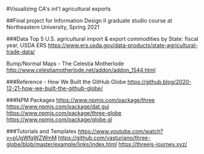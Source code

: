 #Visualizing CA's int'l agricultural exports

##Final project for Information Design II graduate studio course at Northeastern University, Spring 2021

###Data
Top 5 U.S. agricultural import & export commodities by State: fiscal year, USDA ERS
https://www.ers.usda.gov/data-products/state-agricultural-trade-data/

Bump/Normal Maps - The Celestia Motherlode
http://www.celestiamotherlode.net/addon/addon_1544.html

###Reference - How We Built the GitHub Globe
https://github.blog/2020-12-21-how-we-built-the-github-globe/

###NPM Packages
https://www.npmjs.com/package/three
https://www.npmjs.com/package/dat.gui
https://www.npmjs.com/package/three-globe
https://www.npmjs.com/package/globe.gl

###Tutorials and Templates
https://www.youtube.com/watch?v=pUgWfqWZWmM
https://github.com/vasturiano/three-globe/blob/master/example/links/index.html
https://threejs-journey.xyz/